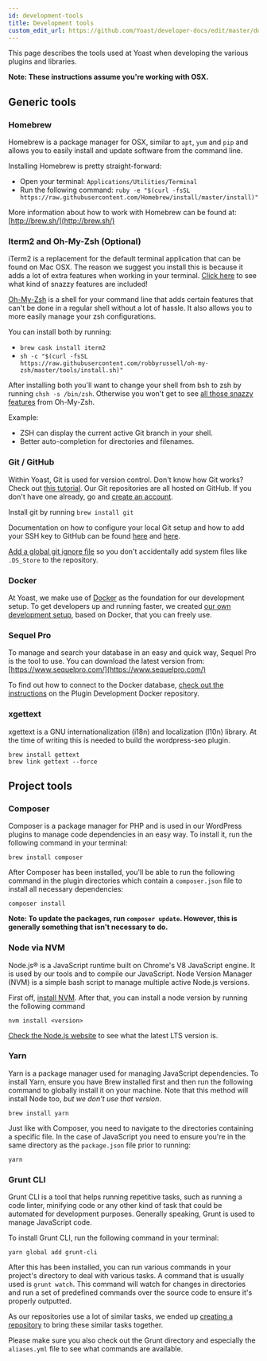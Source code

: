 ```yaml
---
id: development-tools
title: Development tools
custom_edit_url: https://github.com/Yoast/developer-docs/edit/master/docs/standards/development-tools.md
---
```


This page describes the tools used at Yoast when developing the various plugins and libraries.

**Note: These instructions assume you're working with OSX.**

## Generic tools

### Homebrew

Homebrew is a package manager for OSX, similar to `apt`, `yum` and `pip` and allows you to easily install and update software from the command line.

Installing Homebrew is pretty straight-forward:

*   Open your terminal: `Applications/Utilities/Terminal`
*   Run the following command: `ruby -e "$(curl -fsSL https://raw.githubusercontent.com/Homebrew/install/master/install)"`

More information about how to work with Homebrew can be found at: [http://brew.sh/](http://brew.sh/)

### Iterm2 and Oh-My-Zsh (Optional)

iTerm2 is a replacement for the default terminal application that can be found on Mac OSX. The reason we suggest you install this is because it adds a lot of extra features when working in your terminal. [Click here](https://www.iterm2.com/features.html) to see what kind of snazzy features are included!

[Oh-My-Zsh](https://ohmyz.sh/) is a shell for your command line that adds certain features that can't be done in a regular shell without a lot of hassle. It also allows you to more easily manage your zsh configurations.

You can install both by running:

*   `brew cask install iterm2`
*   `sh -c "$(curl -fsSL https://raw.githubusercontent.com/robbyrussell/oh-my-zsh/master/tools/install.sh)"`

After installing both you'll want to change your shell from bsh to zsh by running `chsh -s /bin/zsh`. Otherwise you won't get to see [all those snazzy features](https://github.com/robbyrussell/oh-my-zsh#using-oh-my-zsh) from Oh-My-Zsh.

Example:

*   ZSH can display the current active Git branch in your shell.
*   Better auto-completion for directories and filenames.

### Git / GitHub

Within Yoast, Git is used for version control. Don't know how Git works? Check out [this tutorial](https://try.github.io/levels/1/challenges/1). Our Git repositories are all hosted on GitHub. If you don't have one already, go and [create an account](https://github.com/signup).

Install git by running `brew install git`

Documentation on how to configure your local Git setup and how to add your SSH key to GitHub can be found [here](https://help.github.com/articles/set-up-git) and [here](https://help.github.com/articles/generating-ssh-keys).

[Add a global git ignore file](version-control-conventions.md#global-git-ignore) so you don't accidentally add system files like `.DS_Store` to the repository.

### Docker

At Yoast, we make use of [Docker](https://docker.com) as the foundation for our development setup. To get developers up and running faster, we created [our own development setup](https://github.com/Yoast/plugin-development-docker), based on Docker, that you can freely use.

### Sequel Pro

To manage and search your database in an easy and quick way, Sequel Pro is the tool to use. You can download the latest version from: [https://www.sequelpro.com/](https://www.sequelpro.com/)

To find out how to connect to the Docker database, [check out the instructions](https://github.com/Yoast/plugin-development-docker#connecting-to-the-database) on the Plugin Development Docker repository.

### xgettext

xgettext is a GNU internationalization (i18n) and localization (l10n) library. At the time of writing this is needed to build the wordpress-seo plugin.

```
brew install gettext
brew link gettext --force
```

## Project tools

### Composer

Composer is a package manager for PHP and is used in our WordPress plugins to manage code dependencies in an easy way. To install it, run the following command in your terminal:

```
brew install composer
```

After Composer has been installed, you'll be able to run the following command in the plugin directories which contain a `composer.json` file to install all necessary dependencies:

```
composer install
```

**Note: To update the packages, run `composer update`. However, this is generally something that isn't necessary to do.**

### Node via NVM

Node.js® is a JavaScript runtime built on Chrome's V8 JavaScript engine. It is used by our tools and to compile our JavaScript. Node Version Manager (NVM) is a simple bash script to manage multiple active Node.js versions.

First off, [install NVM](https://github.com/nvm-sh/nvm#installation-and-update). After that, you can install a node version by running the following command

```
nvm install <version>
```

[Check the Node.js website](https://nodejs.org/en/) to see what the latest LTS version is.

### Yarn

Yarn is a package manager used for managing JavaScript dependencies. To install Yarn, ensure you have Brew installed first and then run the following command to globally install it on your machine. Note that this method will install Node too, _but we don't use that version_.

```
brew install yarn
```

Just like with Composer, you need to navigate to the directories containing a specific file. In the case of JavaScript you need to ensure you're in the same directory as the `package.json` file prior to running:

```
yarn
```

### Grunt CLI

Grunt CLI is a tool that helps running repetitive tasks, such as running a code linter, minifying code or any other kind of task that could be automated for development purposes. Generally speaking, Grunt is used to manage JavaScript code.

To install Grunt CLI, run the following command in your terminal:

```
yarn global add grunt-cli
```

After this has been installed, you can run various commands in your project's directory to deal with various tasks. A command that is usually used is `grunt watch`. This command will watch for changes in directories and run a set of predefined commands over the source code to ensure it's properly outputted.

As our repositories use a lot of similar tasks, we ended up [creating a repository](https://github.com/Yoast/plugin-grunt-tasks) to bring these similar tasks together. 

Please make sure you also check out the Grunt directory and especially the `aliases.yml` file to see what commands are available.

